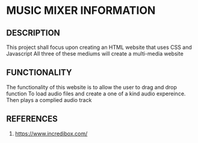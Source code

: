 # MUSIC MIXER INFORMATION

DESCRIPTION
-----------
This project shall focus upon creating an HTML website that uses CSS and Javascript
All three of these mediums will create a multi-media website

FUNCTIONALITY
-------------
The functionality of this website is to allow the user to drag and drop function
To load audio files and create a one of a kind audio expereince.
Then plays a complied audio track

REFERENCES
----------
1. https://www.incredibox.com/
